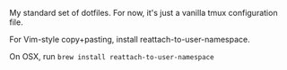 My standard set of dotfiles. For now, it's just a vanilla tmux configuration file.

For Vim-style copy+pasting, install reattach-to-user-namespace.

On OSX, run ```brew install reattach-to-user-namespace```
